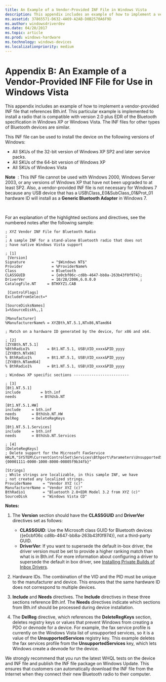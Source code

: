 ```yaml
---
title: An Example of a Vendor-Provided INF File in Windows Vista
description: This appendix includes an example of how to implement a vendor-provided INF file that references Bth.inf.
ms.assetid: 37865571-D632-4A69-A2AB-D0B2570A6F9D
ms.author: windowsdriverdev
ms.date: 04/20/2017
ms.topic: article
ms.prod: windows-hardware
ms.technology: windows-devices
ms.localizationpriority: medium
---
```


# Appendix B: An Example of a Vendor-Provided INF File for Use in Windows Vista


This appendix includes an example of how to implement a vendor-provided INF file that references Bth.inf. This particular example is implemented to install a radio that is compatible with version 2.0 plus EDR of the Bluetooth specification in Windows XP or Windows Vista. The INF files for other types of Bluetooth devices are similar.

This INF file can be used to install the device on the following versions of Windows:

-   All SKUs of the 32-bit version of Windows XP SP2 and later service packs.
-   All SKUs of the 64-bit version of Windows XP
-   All SKUs of Windows Vista

**Note**  : This INF file cannot be used with Windows 2000, Windows Server 2003, or any versions of Windows XP that have not been upgraded to at least SP2. Also, a vendor-provided INF file is not necessary for Windows 7 because any USB device that has a USB\\Class\_E0&SubClass\_01&Prot\_01 hardware ID will install as a **Generic Bluetooth Adapter** in Windows 7.

 

For an explanation of the highlighted sections and directives, see the numbered notes after the following sample:

```
; XYZ Vendor INF File for Bluetooth Radio
;
; A sample INF for a stand-alone Bluetooth radio that does not
; have native Windows Vista support

; [1]
 [Version]
Signature            = "$Windows NT$"
Provider             = %ProviderName%
Class                = Bluetooth
CLASSGUID            = {e0cbf06c-cd8b-4647-bb8a-263b43f0f974};
DriverVer            = 10/28/2006,6.0.0.0                    ;
CatalogFile.NT     = BTHXYZ1.CAB

 [ControlFlags]
ExcludeFromSelect=*

[SourceDisksNames]
1=%SourceDisk%,,1

[Manufacturer]
%ManufacturerName% = XYZBth,NT.5.1,NTx86,NTamd64

; Match on a hardware ID generated by the device, for x86 and x64.

; [2]
[ZYXBth.NT.5.1]
%BthRadio1%        = Bt1.NT.5.1, USB\VID_xxxx&PID_yyyy
[ZYXBth.NTx86]
% BthRadio1%       = Bt1.NT.5.1, USB\VID_xxxx&PID_yyyy
[ZYXBth.NTamd64]
% BthRadio1%       = Bt1.NT.5.1, USB\VID_xxxx&PID_yyyy

; Windows XP specific sections -------------------------

; [3]
[Bt1.NT.5.1]
include         = bth.inf
needs           = BthUsb.NT

[Bt1.NT.5.1.HW]
include     = bth.inf
needs       = BthUsb.NT.HW
DelReg      = DeleteRegKeys

[Bt1.NT.5.1.Services]
include     = bth.inf
needs       = BthUsb.NT.Services

; [4]
[DeleteRegKeys]
; Delete support for the Microsoft FaxService
HKLM,"SYSTEM\CurrentControlSet\Services\Bthport\Parameters\UnsupportedServices","{00001111-0000-1000-8000-00805f9b34fb}"

[Strings]
; While strings are localizable, in this sample INF, we have
; not created any localized strings.
ProviderName     = "Vendor XYZ (c)"
ManufacturerName = "Vendor XYZ (c)"
BthRadio1        = "Bluetooth 2.0+EDR Model 3.2 from XYZ (c)"
SourceDisk       = "Windows Vista CD"
```

**Notes:**

1.  The **Version** section should have the **CLASSGUID** and **DriverVer** directives set as follows:
    -   **CLASSGUID**: Use the Microsoft class GUID for Bluetooth devices ({e0cbf06c cd8b-4647-bb8a-263b43f0f974}), not a third-party GUID.
    -   **DriverVer**: If you want to supersede the default in-box driver, the driver version must be set to provide a higher ranking match than what is in Bth.inf. For more information about configuring a driver to supersede the default in box driver, see [Installing Private Builds of Inbox Drivers](https://docs.microsoft.com/en-us/windows-hardware/drivers/install/installing-private-builds-of-in-box-drivers--windows-vista-and-later-).

2.  Hardware IDs. The combination of the VID and the PID must be unique to the manufacturer and device. This ensures that the same hardware ID does not correspond to multiple devices.
3.  **Include** and **Needs** directives. The **Include** directives in these three sections reference Bth.inf. The **Needs** directives indicate which sections from Bth.inf should be processed during device installation.
4.  The **DelReg** directive, which references the **DeleteRegKeys** section, deletes registry keys or values that prevent Windows from creating a PDO or devnode for a device. For example, the fax service profile is currently on the Windows Vista list of unsupported services, so it is a value of the **UnsupportedServices** registry key. This example deletes the fax services profile from the **UnsupportedServices** key, which lets Windows create a devnode for the device.

We strongly recommend that you run the latest WHQL tests on the device and INF file and publish the INF file package on Windows Update. This ensures that customers can automatically download the INF file from the Internet when they connect their new Bluetooth radio to their computer.

 

 





